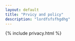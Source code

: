 ```yaml
---
layout: default
title: "Prvicy and policy"
description: "lordfsfsfhgdhg"
---
```


{% include privacy.html %}